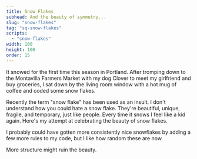```yaml
---
title: Snow Flakes
subhead: And the beauty of symmetry...
slug: "snow-flakes"
tag: "sq-snow-flakes"
scripts:
  - "snow-flakes"
width: 100
height: 100
order: 15
---
```


It snowed for the first time this season in Portland. After tromping down to the Montavilla Farmers Market with my dog Clover to meet my girlfriend and buy groceries, I sat down by the living room window with a hot mug of coffee and coded some snow flakes.

Recently the term "snow flake" has been used as an insult. I don't understand how you could hate a snow flake. They're beautiful, unique, fragile, and temporary, just like people. Every time it snows I feel like a kid again. Here's my attempt at celebrating the beauty of snow flakes.

I probably could have gotten more consistently nice snowflakes by adding a few more rules to my code, but I like how random these are now.

More structure might ruin the beauty.
